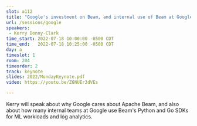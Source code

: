 ```yaml
---
slot: a112
title: "Google's investment on Beam, and internal use of Beam at Google"
url: /sessions/google
speakers:
 - Kerry Donny-Clark
time_start: 2022-07-18 10:00:00 -0500 CDT
time_end:   2022-07-18 10:25:00 -0500 CDT
day: a
timeslot: 1
room: 204
timeorder: 2
track: keynote
slides: 2022/MondayKeynote.pdf
video: https://youtu.be/Z6NUEr3dVEs

---
```


Kerry will speak about why Google cares about Apache Beam, and also about how many internal teams at Google use Beam's Python and Go SDKs for ML workloads and log analytics.
